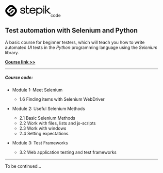 ![STEPIK](src/img/stepik_logo.png)code

## Test automation with Selenium and Python

A basic course for beginner testers, which will teach you how to write automated *UI* tests in the *Python* programming language using the *Selenium* library.

**[Course link >>](https://stepik.org/course/575/promo)**

***

##### Course code:

+ Module 1: Meet Selenium
    * 1.6 Finding items with Selenium WebDriver

+ Module 2: Useful Selenium Methods
    * 2.1 Basic Selenium Methods
    * 2.2 Work with files, lists and js-scripts
    * 2.3 Work with windows
    * 2.4 Setting expectations

+ Module 3: Test Frameworks
    * 3.2 Web application testing and test frameworks

***
To be continued...
